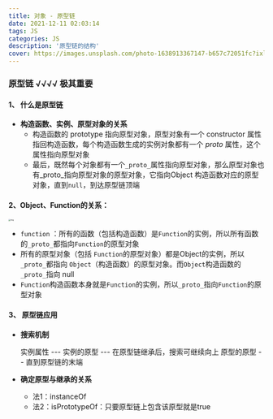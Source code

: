 ```yaml
---
title: 对象 - 原型链
date: 2021-12-11 02:03:14
tags: JS
categories: JS
description: '原型链的结构'
cover: https://images.unsplash.com/photo-1638913367147-b657c72051fc?ixlib=rb-1.2.1&ixid=MnwxMjA3fDB8MHxwaG90by1wYWdlfHx8fGVufDB8fHx8&auto=format&fit=crop&w=1170&q=80
---
```

### 原型链  √√√√           极其重要 ###

#### 1、 什么是原型链 ####

* **构造函数、实例、原型对象的关系**
  * 构造函数的 prototype 指向原型对象，原型对象有一个 constructor 属性指回构造函数，每个构造函数生成的实例对象都有一个 *proto* 属性，这个属性指向原型对象
  * 最后，既然每个对象都有一个`_proto_`属性指向原型对象，那么原型对象也有_proto_指向原型对象的原型对象，它指向Object 构造函数对应的原型对象，直到`null`，到达原型链顶端

#### 2、Object、Function的关系： ####

<img src="file:///C:\Users\小虎牙\Documents\Tencent Files\2575329556\Image\Group\5LOKV2$Q28$JYOMV51%$GAA.jpg" alt="img" style="zoom: 25%;" />

* `function` ：所有的函数（包括构造函数）是`Function`的实例，所以所有函数的`_proto_`都指向`Function`的原型对象
* 所有的原型对象（包括 `Function`的原型对象）都是Object的实例，所以`_proto_`都指向 `Object`（构造函数）的原型对象。而`Object`构造函数的 `_proto_`指向 null 
* `Function`构造函数本身就是`Function`的实例，所以`_proto_`指向`Function`的原型对象

#### 3、 原型链应用 ####

* **搜索机制**

  实例属性 --- 实例的原型 --- 在原型链继承后，搜索可继续向上 原型的原型  -- 直到原型链的末端

* **确定原型与继承的关系**

  * 法1：instanceOf
  * 法2：isPrototypeOf：只要原型链上包含该原型就是true